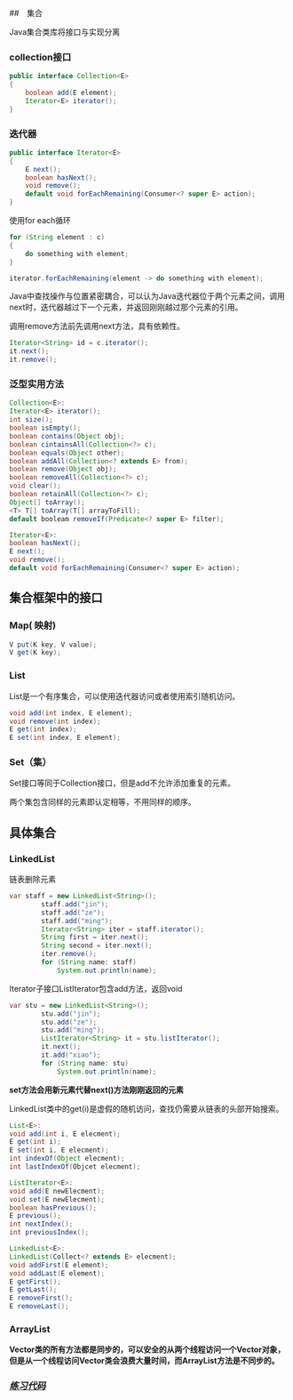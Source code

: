##　集合

Java集合类库将接口与实现分离

### collection接口

~~~java
public interface Collection<E>
{
    boolean add(E element);
    Iterator<E> iterator();
}
~~~

### 迭代器

~~~java
public interface Iterator<E>
{
    E next();
    boolean hasNext();
    void remove();
    default void forEachRemaining(Consumer<? super E> action);
}
~~~

使用for each循环

~~~java
for (String element : c)
{
    do something with element;
}
~~~

~~~java
iterator.forEachRemaining(element -> do something with element);
~~~

Java中查找操作与位置紧密耦合，可以认为Java迭代器位于两个元素之间，调用next时，迭代器越过下一个元素，并返回刚刚越过那个元素的引用。

调用remove方法前先调用next方法，具有依赖性。

~~~java
Iterator<String> id = c.iterator();
it.next();
it.remove();
~~~

### 泛型实用方法

~~~java
Collection<E>:
Iterator<E> iterator();
int size();
boolean isEmpty();
boolean contains(Object obj);
boolean cintainsAll(Collection<?> c);
boolean equals(Object other);
boolean addAll(Collection<? extends E> from);
boolean remove(Object obj);
boolean removeAll(Collection<?> c);
void clear();
boolean retainAll(Collection<?> c);
Object[] toArray();
<T> T[] toArray(T[] arrayToFill);
default booleam removeIf(Predicate<? super E> filter);

Iterator<E>:
boolean hasNext();
E next();
void remove();
default void forEachRemaining(Consumer<? super E> action);
~~~

## 集合框架中的接口

### Map( 映射)

~~~Java
V put(K key, V value);
V get(K key);
~~~

### List

List是一个有序集合，可以使用迭代器访问或者使用索引随机访问。

~~~java
void add(int index, E element);
void remove(int index);
E get(int index);
E set(int index, E element);
~~~

### Set（集）

Set接口等同于Collection接口，但是add不允许添加重复的元素。

两个集包含同样的元素即认定相等，不用同样的顺序。

## 具体集合

### LinkedList

链表删除元素

~~~Java
var staff = new LinkedList<String>();
        staff.add("jin");
        staff.add("ze");
        staff.add("ming");
        Iterator<String> iter = staff.iterator();
        String first = iter.next();
        String second = iter.next();
        iter.remove();
        for (String name: staff)
            System.out.println(name);
~~~

Iterator子接口ListIterator包含add方法，返回void

~~~Java
var stu = new LinkedList<String>();
        stu.add("jin");
        stu.add("ze");
        stu.add("ming");
        ListIterator<String> it = stu.listIterator();
        it.next();
        it.add("xiao");
        for (String name: stu)
            System.out.println(name);
~~~

**set方法会用新元素代替next()方法刚刚返回的元素**

LinkedList类中的get(i)是虚假的随机访问，查找仍需要从链表的头部开始搜索。

~~~java
List<E>:
void add(int i, E elecment);
E get(int i);
E set(int i, E elecment);
int indexOf(Object elecment);
int lastIndexOf(Objcet elecment);
~~~

~~~java
ListIterator<E>:
void add(E newElecment);
void set(E newElecment);
boolean hasPrevious();
E previous();
int nextIndex();
int previousIndex();
~~~

~~~java
LinkedList<E>:
LinkedList(Collect<? extends E> elecment);
void addFirst(E element);
void addLast(E element);
E getFirst();
E getLast();
E removeFirst();
E removeLast();
~~~

### ArrayList

**Vector类的所有方法都是同步的，可以安全的从两个线程访问一个Vector对象，但是从一个线程访问Vector类会浪费大量时间，而ArrayList方法是不同步的。**

### *[练习代码](https://github.com/HusterZeming/CoreJava/tree/master/src/Collection)*